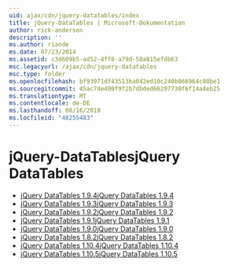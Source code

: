 ```yaml
---
uid: ajax/cdn/jquery-datatables/index
title: jQuery-DataTables | Microsoft-Dokumentation
author: rick-anderson
description: ''
ms.author: riande
ms.date: 07/23/2014
ms.assetid: c3d609b5-ad52-4ff8-a79d-58a815efdb63
msc.legacyurl: /ajax/cdn/jquery-datatables
msc.type: folder
ms.openlocfilehash: bf93971df43513ba042ed10c240b066964c80be1
ms.sourcegitcommit: 45ac74e400f9f2b7dbded66297730f6f14a4eb25
ms.translationtype: MT
ms.contentlocale: de-DE
ms.lasthandoff: 08/16/2018
ms.locfileid: "48255483"
---
```

<a name="jquery-datatables"></a><span data-ttu-id="4f265-102">jQuery-DataTables</span><span class="sxs-lookup"><span data-stu-id="4f265-102">jQuery DataTables</span></span>
====================
- [<span data-ttu-id="4f265-103">jQuery DataTables 1.9.4</span><span class="sxs-lookup"><span data-stu-id="4f265-103">jQuery DataTables 1.9.4</span></span>](cdnjquerydatatables194.md)
- [<span data-ttu-id="4f265-104">jQuery DataTables 1.9.3</span><span class="sxs-lookup"><span data-stu-id="4f265-104">jQuery DataTables 1.9.3</span></span>](cdnjquerydatatables193.md)
- [<span data-ttu-id="4f265-105">jQuery DataTables 1.9.2</span><span class="sxs-lookup"><span data-stu-id="4f265-105">jQuery DataTables 1.9.2</span></span>](cdnjquerydatatables192.md)
- [<span data-ttu-id="4f265-106">jQuery DataTables 1.9.1</span><span class="sxs-lookup"><span data-stu-id="4f265-106">jQuery DataTables 1.9.1</span></span>](cdnjquerydatatables191.md)
- [<span data-ttu-id="4f265-107">jQuery DataTables 1.9.0</span><span class="sxs-lookup"><span data-stu-id="4f265-107">jQuery DataTables 1.9.0</span></span>](cdnjquerydatatables190.md)
- [<span data-ttu-id="4f265-108">jQuery DataTables 1.8.2</span><span class="sxs-lookup"><span data-stu-id="4f265-108">jQuery DataTables 1.8.2</span></span>](cdnjquerydatatables182.md)
- [<span data-ttu-id="4f265-109">jQuery DataTables 1.10.4</span><span class="sxs-lookup"><span data-stu-id="4f265-109">jQuery DataTables 1.10.4</span></span>](cdnjquerydatatables104.md)
- [<span data-ttu-id="4f265-110">jQuery DataTables 1.10.5</span><span class="sxs-lookup"><span data-stu-id="4f265-110">jQuery DataTables 1.10.5</span></span>](cdnjquerydatatables105.md)
